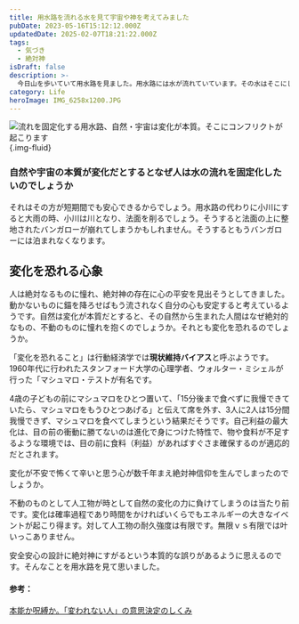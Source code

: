 ```yaml
---
title: 用水路を流れる水を見て宇宙や神を考えてみました
pubDate: 2023-05-16T15:12:12.000Z
updatedDate: 2025-02-07T18:21:22.000Z
tags:
  - 気づき
  - 絶対神
isDraft: false
description: >-
  今日山を歩いていて用水路を見ました。用水路には水が流れていています。その水はそこにしか流れないようにデザインされています。自然の本質は移ろいです。なのに流れを変えない用水路。この対比が面白いと思いました。自然や宇宙は開闢以来一度たりとも止まったことはありません。ではなぜ人は水を固定化するのでしょうか。
category: Life
heroImage: IMG_6258x1200.JPG
---
```


![流れを固定化する用水路、自然・宇宙は変化が本質。そこにコンフリクトが起こります](https://object-storage.tyo2.conoha.io/v1/nc_2520d9a1_blog-astro-assets/blog-astro-assets/IMG_6258x1200.JPG){.img-fluid}



### 自然や宇宙の本質が変化だとするとなぜ人は水の流れを固定化したいのでしょうか

それはその方が短期間でも安心できるからでしょう。用水路の代わりに小川にすると大雨の時、小川は川となり、法面を削るでしょう。そうすると法面の上に整地されたバンガローが崩れてしまうかもしれません。そうするともうバンガローには泊まれなくなります。



## 変化を恐れる心象

人は絶対なるものに憧れ、絶対神の存在に心の平安を見出そうとしてきました。動かないものに錨を降ろせばもう流されなく自分の心も安定すると考えているようです。自然は変化が本質だとすると、その自然から生まれた人間はなぜ絶対的なもの、不動のものに憧れを抱くのでしょうか。それとも変化を恐れるのでしょうか。

「変化を恐れること」は行動経済学では**現状維持バイアス**と呼ぶようです。1960年代に行われたスタンフォード大学の心理学者、ウォルター・ミシェルが行った「マシュマロ・テストが有名です。

4歳の子どもの前にマシュマロをひとつ置いて、「15分後まで食べずに我慢できていたら、マシュマロをもうひとつあげる」と伝えて席を外す、3人に2人は15分間我慢できず、マシュマロを食べてしまうという結果だそうです。自己利益の最大化は、目の前の衝動に勝てないのは進化で身につけた特性で、物や食料が不足するような環境では、目の前に食料（利益）があればすぐさま確保するのが適応的だとされます。

変化が不安で怖くて辛いと思う心が数千年まえ絶対神信仰を生んでしまったのでしょうか。

不動のものとして人工物が時として自然の変化の力に負けてしまうのは当たり前です。変化は確率過程であり時間をかければいくらでもエネルギーの大きなイベントが起こり得ます。対して人工物の耐久強度は有限です。無限ｖｓ有限では叶いっこありません。

安全安心の設計に絶対神にすがるという本質的な誤りがあるように思えるのです。そんなことを用水路を見て思いました。



#### 参考：

[本能か呪縛か。「変われない人」の意思決定のしくみ](https://newspicks.com/news/1969540/body/)

